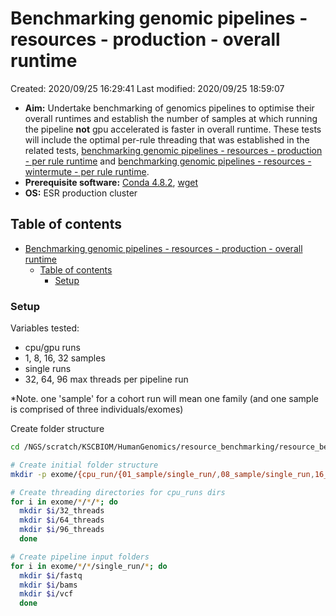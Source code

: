# Benchmarking genomic pipelines - resources - production - overall runtime

Created: 2020/09/25 16:29:41
Last modified: 2020/09/25 18:59:07

- **Aim:** Undertake benchmarking of genomics pipelines to optimise their overall runtimes and establish the number of samples at which running the pipeline **not** gpu accelerated is faster in overall runtime. These tests will include the optimal per-rule threading that was established in the related tests, [benchmarking genomic pipelines - resources - production - per rule runtime](../benchmarking_pipelines_resources/benchmarking_pipelines_resources_production_per_rule_runtime.md) and [benchmarking genomic pipelines - resources - wintermute - per rule runtime](../benchmarking_pipelines_resources/benchmarking_pipeline_resources_wintermute_per_rule_runtime.md).
- **Prerequisite software:** [Conda 4.8.2](https://docs.conda.io/projects/conda/en/latest/index.html), [wget](https://www.gnu.org/software/wget/)
- **OS:** ESR production cluster

## Table of contents

- [Benchmarking genomic pipelines - resources - production - overall runtime](#benchmarking-genomic-pipelines---resources---production---overall-runtime)
  - [Table of contents](#table-of-contents)
    - [Setup](#setup)

### Setup

Variables tested:

- cpu/gpu runs
- 1, 8, 16, 32 samples
- single runs
- 32, 64, 96 max threads per pipeline run

*Note. one 'sample' for a cohort run will mean one family (and one sample is comprised of three individuals/exomes)

Create folder structure

```bash
cd /NGS/scratch/KSCBIOM/HumanGenomics/resource_benchmarking/resource_benchmarking_total_runtime/

# Create initial folder structure
mkdir -p exome/{cpu_run/{01_sample/single_run/,08_sample/single_run,16_sample/single_run,32_sample/single_run},gpu_run/{01_sample/single_run/,08_sample/single_run,16_sample/single_run,32_sample/single_run}}

# Create threading directories for cpu_runs dirs
for i in exome/*/*/*; do
  mkdir $i/32_threads
  mkdir $i/64_threads
  mkdir $i/96_threads
  done

# Create pipeline input folders
for i in exome/*/*/single_run/*; do
  mkdir $i/fastq
  mkdir $i/bams
  mkdir $i/vcf
  done
```